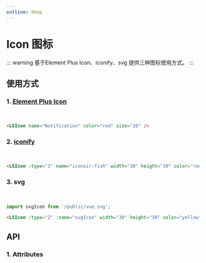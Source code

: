 ```yaml
---
outline: deep
---
```


# Icon 图标

::: warning 基于Element Plus Icon、iconify、svg 提供三种图标使用方式。
:::

## 使用方式

### 1. [Element Plus Icon](https://element-plus.org/zh-CN/component/icon.html)

<br />

<LSIcon name="Notification" color="red" size="20" />

```html
<LSIcon name="Notification" color="red" size="20" />
```

### 2. [iconify](https://icon-sets.iconify.design/?category=General)

<br />

<LSIcon :type="1" name="iconoir:fish" width="30" height="30" color="red" />

```html
<LSIcon :type="1" name="iconoir:fish" width="30" height="30" color="red" />
```

### 3. svg

<br />

<LSIcon :type="2" :name="svgIcon" width="30" height="30" color="yellow" />

```ts
import svgIcon from '/public/vue.svg';
```

```html
<LSIcon :type="2" :name="svgIcon" width="30" height="30" color="yellow" />
```

## API

### 1. Attributes

<ApiIntro :tableColumn="tableColumn" :tableData="tableData" />

<script setup>
  import svgIcon from '/public/vue.svg';
  import { ref } from 'vue';
  import { tableColumn } from './constant'

  const tableData = ref([
    {
      name: 'type',
      desc: '图标类型， 默认el-icon，1：iconify，2：svg',
      type: 'string / number',
      value: '-'
    },
    {
      name: 'name',
      desc: '图标名称',
      type: 'string / object',
      value: '-'
    },
    {
      name: 'color',
      desc: '图标颜色',
      type: 'string',
      value: '-'
    },
    {
      name: 'width',
      desc: '图标宽度，适用于iconify和svg',
      type: 'string / number',
      value: 16
    },
    {
      name: 'height',
      desc: '图标高度，适用于iconify和svg',
      type: 'string / number',
      value: 16
    },
    {
      name: 'size',
      desc: '图标大小，适用于el-icon',
      type: 'string / number',
      value: 16
    }
  ])
</script>
